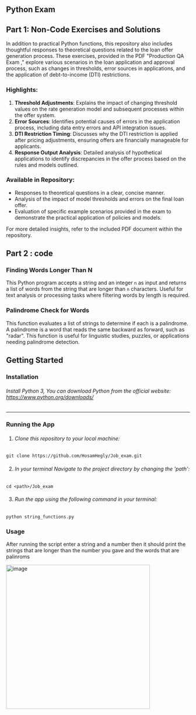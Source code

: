 
## Python Exam
## Part 1: Non-Code Exercises and Solutions

In addition to practical Python functions, this repository also includes thoughtful responses to theoretical questions related to the loan offer generation process. These exercises, provided in the PDF "Production QA Exam ," explore various scenarios in the loan application and approval process, such as changes in thresholds, error sources in applications, and the application of debt-to-income (DTI) restrictions.

### Highlights:
1. **Threshold Adjustments**: Explains the impact of changing threshold values on the rate generation model and subsequent processes within the offer system.
2. **Error Sources**: Identifies potential causes of errors in the application process, including data entry errors and API integration issues.
3. **DTI Restriction Timing**: Discusses why the DTI restriction is applied after pricing adjustments, ensuring offers are financially manageable for applicants.
4. **Response Output Analysis**: Detailed analysis of hypothetical applications to identify discrepancies in the offer process based on the rules and models outlined.

### Available in Repository:
- Responses to theoretical questions in a clear, concise manner.
- Analysis of the impact of model thresholds and errors on the final loan offer.
- Evaluation of specific example scenarios provided in the exam to demonstrate the practical application of policies and models.

For more detailed insights, refer to the included PDF document within the repository.



## Part 2 : code
### Finding Words Longer Than N
This Python program accepts a string and an integer `n` as input and returns a list of words from the string that are longer than `n` characters. Useful for text analysis or processing tasks where filtering words by length is required.

### Palindrome Check for Words
This function evaluates a list of strings to determine if each is a palindrome. A palindrome is a word that reads the same backward as forward, such as "radar". This function is useful for linguistic studies, puzzles, or applications needing palindrome detection.



## Getting Started
### Installation
###### Install Python 3, You can download Python from the official website: https://www.python.org/downloads/
-------------
### Running the App
1. ###### Clone this repository to your local machine:
```
git clone https://github.com/HosamHegly/Job_exam.git
```

2. ###### In your terminal Navigate to the project directory by changing the 'path':
```
cd <path>/Job_exam
```

3. ###### Run the app using the following command in your terminal:
```
python string_functions.py
```
### Usage
 After running the script enter a string and a number then it should print the strings that are longer than the number you gave and the words that are palinroms 

<img width="394" alt="image" src="https://github.com/HosamHegly/Job_exam/assets/57544654/e4263b9e-b50e-4d41-aaf5-016c85a477dc">



